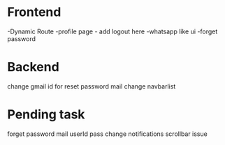 


# Frontend
-Dynamic Route
-profile page - add logout here
-whatsapp like ui 
-forget password

# Backend
<!-- -forget password -->
change gmail id for reset password mail
change navbarlist

# Pending task
<!-- dark mode -->
<!-- signup -->
<!-- logout -->
<!-- login -->
<!-- send message -->
<!-- get message -->
<!-- back btn -->
<!-- backend integration -->
<!-- integrate socket io -->
<!-- search -->
<!-- message sound -->
<!-- dynamic layout -->
<!-- last send message for chat list -->
<!-- profile page -->
<!-- since start year -->
<!-- forget password page -->
<!-- chat list -->
<!-- new message -->
<!-- mobile: profile page -->
<!-- mobile layout setting dropdown -->
<!-- fixed the new chat user message 
 & the profile pic issue -->
<!-- shimmer ui loading issue -->
<!-- new message notify tag / unread message -->
<!-- Profile About -->


forget password mail userId pass change
notifications
scrollbar issue


